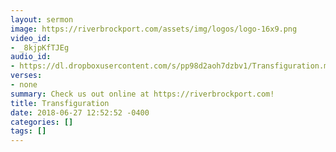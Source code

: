```yaml
---
layout: sermon
image: https://riverbrockport.com/assets/img/logos/logo-16x9.png
video_id:
- _8kjpKfTJEg
audio_id:
- https://dl.dropboxusercontent.com/s/pp98d2aoh7dzbv1/Transfiguration.mp3?dl=0
verses:
- none
summary: Check us out online at https://riverbrockport.com!
title: Transfiguration
date: 2018-06-27 12:52:52 -0400
categories: []
tags: []
---
```

